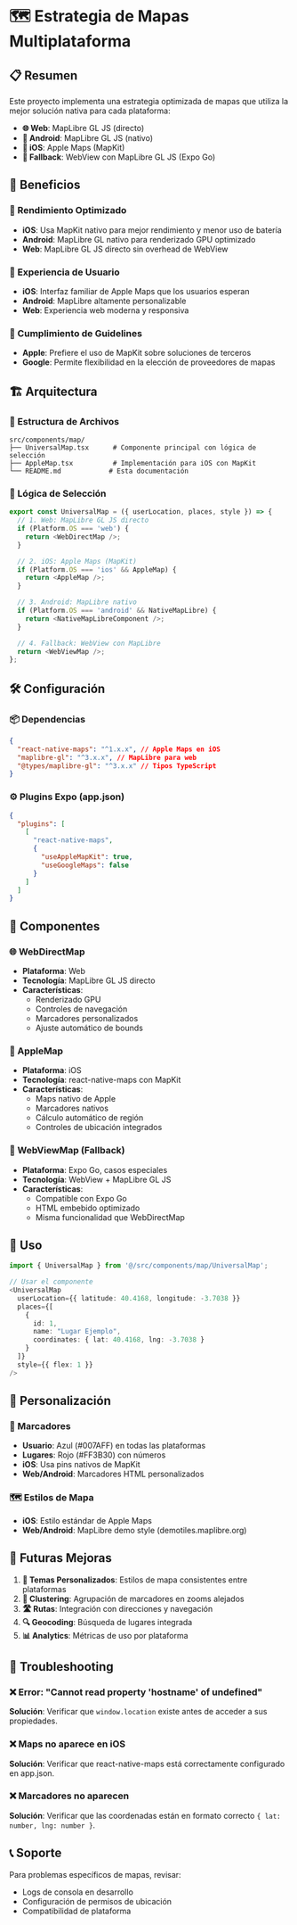 # 🗺️ Estrategia de Mapas Multiplataforma

## 📋 Resumen

Este proyecto implementa una estrategia optimizada de mapas que utiliza la mejor solución nativa para cada plataforma:

- **🌐 Web**: MapLibre GL JS (directo)
- **🤖 Android**: MapLibre GL JS (nativo)
- **🍎 iOS**: Apple Maps (MapKit)
- **🔄 Fallback**: WebView con MapLibre GL JS (Expo Go)

## 🎯 Beneficios

### 🚀 Rendimiento Optimizado

- **iOS**: Usa MapKit nativo para mejor rendimiento y menor uso de batería
- **Android**: MapLibre GL nativo para renderizado GPU optimizado
- **Web**: MapLibre GL JS directo sin overhead de WebView

### 👤 Experiencia de Usuario

- **iOS**: Interfaz familiar de Apple Maps que los usuarios esperan
- **Android**: MapLibre altamente personalizable
- **Web**: Experiencia web moderna y responsiva

### 📱 Cumplimiento de Guidelines

- **Apple**: Prefiere el uso de MapKit sobre soluciones de terceros
- **Google**: Permite flexibilidad en la elección de proveedores de mapas

## 🏗️ Arquitectura

### 📁 Estructura de Archivos

```
src/components/map/
├── UniversalMap.tsx      # Componente principal con lógica de selección
├── AppleMap.tsx          # Implementación para iOS con MapKit
└── README.md            # Esta documentación
```

### 🔀 Lógica de Selección

```typescript
export const UniversalMap = ({ userLocation, places, style }) => {
  // 1. Web: MapLibre GL JS directo
  if (Platform.OS === 'web') {
    return <WebDirectMap />;
  }

  // 2. iOS: Apple Maps (MapKit)
  if (Platform.OS === 'ios' && AppleMap) {
    return <AppleMap />;
  }

  // 3. Android: MapLibre nativo
  if (Platform.OS === 'android' && NativeMapLibre) {
    return <NativeMapLibreComponent />;
  }

  // 4. Fallback: WebView con MapLibre
  return <WebViewMap />;
};
```

## 🛠️ Configuración

### 📦 Dependencias

```json
{
  "react-native-maps": "^1.x.x", // Apple Maps en iOS
  "maplibre-gl": "^3.x.x", // MapLibre para web
  "@types/maplibre-gl": "^3.x.x" // Tipos TypeScript
}
```

### ⚙️ Plugins Expo (app.json)

```json
{
  "plugins": [
    [
      "react-native-maps",
      {
        "useAppleMapKit": true,
        "useGoogleMaps": false
      }
    ]
  ]
}
```

## 🔧 Componentes

### 🌐 WebDirectMap

- **Plataforma**: Web
- **Tecnología**: MapLibre GL JS directo
- **Características**:
  - Renderizado GPU
  - Controles de navegación
  - Marcadores personalizados
  - Ajuste automático de bounds

### 🍎 AppleMap

- **Plataforma**: iOS
- **Tecnología**: react-native-maps con MapKit
- **Características**:
  - Maps nativo de Apple
  - Marcadores nativos
  - Cálculo automático de región
  - Controles de ubicación integrados

### 🔄 WebViewMap (Fallback)

- **Plataforma**: Expo Go, casos especiales
- **Tecnología**: WebView + MapLibre GL JS
- **Características**:
  - Compatible con Expo Go
  - HTML embebido optimizado
  - Misma funcionalidad que WebDirectMap

## 📱 Uso

```typescript
import { UniversalMap } from '@/src/components/map/UniversalMap';

// Usar el componente
<UniversalMap
  userLocation={{ latitude: 40.4168, longitude: -3.7038 }}
  places={[
    {
      id: 1,
      name: "Lugar Ejemplo",
      coordinates: { lat: 40.4168, lng: -3.7038 }
    }
  ]}
  style={{ flex: 1 }}
/>
```

## 🎨 Personalización

### 🎯 Marcadores

- **Usuario**: Azul (#007AFF) en todas las plataformas
- **Lugares**: Rojo (#FF3B30) con números
- **iOS**: Usa pins nativos de MapKit
- **Web/Android**: Marcadores HTML personalizados

### 🗺️ Estilos de Mapa

- **iOS**: Estilo estándar de Apple Maps
- **Web/Android**: MapLibre demo style (demotiles.maplibre.org)

## 🔮 Futuras Mejoras

1. **🎨 Temas Personalizados**: Estilos de mapa consistentes entre plataformas
2. **📍 Clustering**: Agrupación de marcadores en zooms alejados
3. **🛣️ Rutas**: Integración con direcciones y navegación
4. **🔍 Geocoding**: Búsqueda de lugares integrada
5. **📊 Analytics**: Métricas de uso por plataforma

## 🐛 Troubleshooting

### ❌ Error: "Cannot read property 'hostname' of undefined"

**Solución**: Verificar que `window.location` existe antes de acceder a sus propiedades.

### ❌ Maps no aparece en iOS

**Solución**: Verificar que react-native-maps está correctamente configurado en app.json.

### ❌ Marcadores no aparecen

**Solución**: Verificar que las coordenadas están en formato correcto `{ lat: number, lng: number }`.

## 📞 Soporte

Para problemas específicos de mapas, revisar:

- Logs de consola en desarrollo
- Configuración de permisos de ubicación
- Compatibilidad de plataforma
